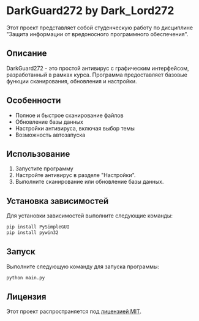 
# DarkGuard272 by Dark_Lord272

Этот проект представляет собой студенческую работу по дисциплине "Защита информации от вредоносного программного обеспечения".

## Описание

DarkGuard272 - это простой антивирус с графическим интерфейсом, разработанный в рамках курса. Программа предоставляет базовые функции сканирования, обновления и настройки.

## Особенности

- Полное и быстрое сканирование файлов
- Обновление базы данных
- Настройки антивируса, включая выбор темы
- Возможность автозапуска

## Использование

1. Запустите программу
2. Настройте антивирус в разделе "Настройки".
3. Выполните сканирование или обновление базы данных.

## Установка зависимостей

Для установки зависимостей выполните следующие команды:

```bash
pip install PySimpleGUI
pip install pywin32
```

## Запуск

Выполните следующую команду для запуска программы:

```bash
python main.py
```

## Лицензия

Этот проект распространяется под [лицензией MIT](LICENSE).


